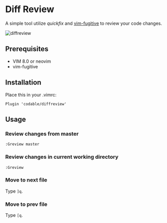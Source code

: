 Diff Review
===========

A simple tool utilize *quickfix* and [vim-fugitive](https://github.com/tpope/vim-fugitive) to review your code changes.

![diffreview][1]

Prerequisites
--------------

* VIM 8.0 or neovim
* vim-fugitive

Installation
------------

Place this in your .vimrc:

```
Plugin 'codable/diffreview'
```

Usage
-----

### Review changes from master

```
:Greview master
```

### Review changes in current working directory

```
:Greview
```

### Move to next file

Type `]q`.

### Move to prev file

Type `[q`.

[1]: https://user-images.githubusercontent.com/1522697/38250140-a59cd398-3780-11e8-93b8-8ee9e23e3138.png

